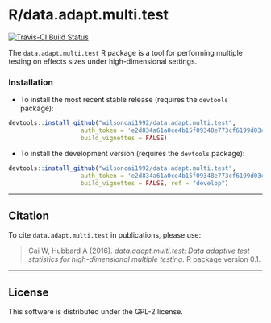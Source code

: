 # R/data.adapt.multi.test

[![Travis-CI Build Status](https://travis-ci.org/wilsoncai1992/data.adapt.multi.test.svg?branch=master)](https://travis-ci.org/wilsoncai1992/data.adapt.multi.test)

The `data.adapt.multi.test` R package is a tool for performing multiple testing
on effects sizes under high-dimensional settings.

### Installation

<!-- * To install the CRAN release version of `data.adapt.multi.test`:

```R
install.packages('data.adapt.multi.test')
```
-->

* To install the most recent stable release (requires the `devtools` package):

```R
devtools::install_github("wilsoncai1992/data.adapt.multi.test",
                    auth_token = 'e2d834a61a0ce4b15f09348e773cf6199d03c842',
                    build_vignettes = FALSE)
```

* To install the development version (requires the `devtools` package):

```R
devtools::install_github("wilsoncai1992/data.adapt.multi.test",
                    auth_token = 'e2d834a61a0ce4b15f09348e773cf6199d03c842',
                    build_vignettes = FALSE, ref = "develop")
```

---

## Citation
To cite `data.adapt.multi.test` in publications, please use:
> Cai W, Hubbard A (2016). *data.adapt.multi.test: Data adaptive test statistics
> for high-dimensional multiple testing.* R package version 0.1.

---

## License

This software is distributed under the GPL-2 license.
